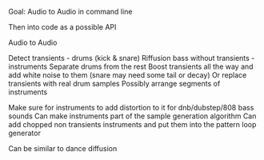 Goal: Audio to Audio in command line

Then into code as a possible API


Audio to Audio

Detect transients - drums (kick & snare)
Riffusion bass without transients - instruments
Separate drums from the rest
Boost transients all the way and add white noise to them (snare may need some tail or decay)
Or replace transients with real drum samples
Possibly arrange segments of instruments

Make sure for instruments to add distortion to it for dnb/dubstep/808 bass sounds
Can make instruments part of the sample generation algorithm
Can add chopped non transients instruments and put them into the pattern loop generator

Can be similar to dance diffusion